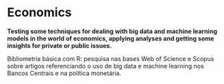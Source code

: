 # Economics

**Testing some techniques for dealing with big data and machine learning models in the world of economics, applying analyses and getting some insights for private or public issues.**  

Bibliometria básica com R: pesquisa nas bases Web of Science e Scopus sobre artigos referenciando o uso de big data e machine learning nos Bancos Centrais e na política monetária.
